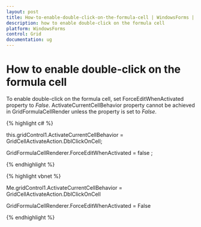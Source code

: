```yaml
---
layout: post
title: How-to-enable-double-click-on-the-formula-cell | WindowsForms | Syncfusion
description: how to enable double-click on the formula cell
platform: WindowsForms
control: Grid
documentation: ug
---
```


# How to enable double-click on the formula cell

To enable double-click on the formula cell, set ForceEditWhenActivated property to _False_. ActivateCurrentCellBehavior property cannot be achieved in GridFormulaCellRender unless the property is set to _False_. 

{% highlight c# %}

this.gridControl1.ActivateCurrentCellBehavior = GridCellActivateAction.DblClickOnCell;

GridFormulaCellRenderer.ForceEditWhenActivated = false ;


{% endhighlight %}

{% highlight vbnet %}

Me.gridControl1.ActivateCurrentCellBehavior = GridCellActivateAction.DblClickOnCell

GridFormulaCellRenderer.ForceEditWhenActivated = False



{% endhighlight %}
